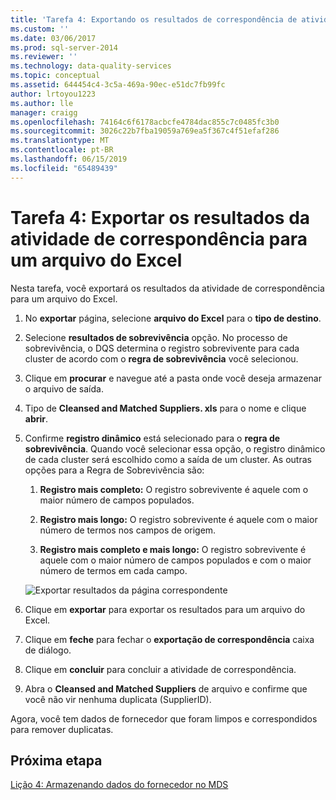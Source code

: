 ```yaml
---
title: 'Tarefa 4: Exportando os resultados de correspondência de atividade para um arquivo do Excel | Microsoft Docs'
ms.custom: ''
ms.date: 03/06/2017
ms.prod: sql-server-2014
ms.reviewer: ''
ms.technology: data-quality-services
ms.topic: conceptual
ms.assetid: 644454c4-3c5a-469a-90ec-e51dc7fb99fc
author: lrtoyou1223
ms.author: lle
manager: craigg
ms.openlocfilehash: 74164c6f6178acbcfe4784dac855c7c0485fc3b0
ms.sourcegitcommit: 3026c22b7fba19059a769ea5f367c4f51efaf286
ms.translationtype: MT
ms.contentlocale: pt-BR
ms.lasthandoff: 06/15/2019
ms.locfileid: "65489439"
---
```

# <a name="task-4-exporting-the-results-from-matching-activity-to-an-excel-file"></a>Tarefa 4: Exportar os resultados da atividade de correspondência para um arquivo do Excel
  Nesta tarefa, você exportará os resultados da atividade de correspondência para um arquivo do Excel.  
  
1.  No **exportar** página, selecione **arquivo do Excel** para o **tipo de destino**.  
  
2.  Selecione **resultados de sobrevivência** opção. No processo de sobrevivência, o DQS determina o registro sobrevivente para cada cluster de acordo com o **regra de sobrevivência** você selecionou.  
  
3.  Clique em **procurar** e navegue até a pasta onde você deseja armazenar o arquivo de saída.  
  
4.  Tipo de **Cleansed and Matched Suppliers. xls** para o nome e clique **abrir**.  
  
5.  Confirme **registro dinâmico** está selecionado para o **regra de sobrevivência**. Quando você selecionar essa opção, o registro dinâmico de cada cluster será escolhido como a saída de um cluster. As outras opções para a Regra de Sobrevivência são:  
  
    1.  **Registro mais completo:** O registro sobrevivente é aquele com o maior número de campos populados.  
  
    2.  **Registro mais longo:** O registro sobrevivente é aquele com o maior número de termos nos campos de origem.  
  
    3.  **Registro mais completo e mais longo:** O registro sobrevivente é aquele com o maior número de campos populados e com o maior número de termos em cada campo.  
  
     ![Exportar resultados da página correspondente](../../2014/tutorials/media/et-exportingtheresultsfrommatoanexcelfile.jpg "exportar resultados da página correspondente")  
  
6.  Clique em **exportar** para exportar os resultados para um arquivo do Excel.  
  
7.  Clique em **feche** para fechar o **exportação de correspondência** caixa de diálogo.  
  
8.  Clique em **concluir** para concluir a atividade de correspondência.  
  
9. Abra o **Cleansed and Matched Suppliers** de arquivo e confirme que você não vir nenhuma duplicata (SupplierID).  
  
 Agora, você tem dados de fornecedor que foram limpos e correspondidos para remover duplicatas.  
  
## <a name="next-step"></a>Próxima etapa  
 [Lição 4: Armazenando dados do fornecedor no MDS](../../2014/tutorials/lesson-4-storing-supplier-data-in-mds.md)  
  
  
